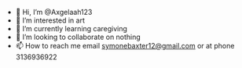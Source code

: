 - 👋 Hi, I’m @Axgelaah123
- 👀 I’m interested in art
- 🌱 I’m currently learning caregiving
- 💞️ I’m looking to collaborate on nothing
- 📫 How to reach me email symonebaxter12@gmail.com or at phone 3136936922

<!---
Axgelaah123/Axgelaah123 is a ✨ special ✨ repository because its `README.md` (this file) appears on your GitHub profile.
You can click the Preview link to take a look at your changes.
--->
